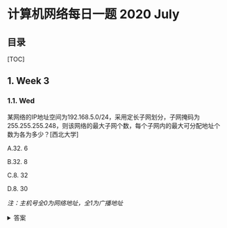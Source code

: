 计算机网络每日一题 2020 July
===

目录
---

[TOC]

## 1. Week 3

### 1.1. Wed

某网络的IP地址空间为192.168.5.0/24，采用定长子网划分，子网掩码为255.255.255.248，则该网络的最大子网个数，每个子网内的最大可分配地址个数为各为多少？[西北大学]

A.32. 6

B.32. 8

C.8. 32

D.8. 30

_注：主机号全0为网络地址，全1为广播地址_

<details>
<summary>答案</summary>
答案：A<br>
解析：一个IP的组成部分为：网络号+子网号+主机号，对于这样的IP  192.168.5.0/24,由/24可以知道其子网掩码默认为255.255.255.0 ，255.255.255.248,二进制位：(11111111. 11111111. 11111111)(24表示网络号).11111(子网掩码) 000  ，子网掩码中全1表示的网络号和子网号部分，0部分表示主机号部分。(11111)2  转换为十进制为2^5 =32 所以可以划分为32个子网，而后面有3个0，所以000 - 111表示的范围2^3 -2（全0和全1不可用）=6 所以答案为32,6 选A。
</details>
